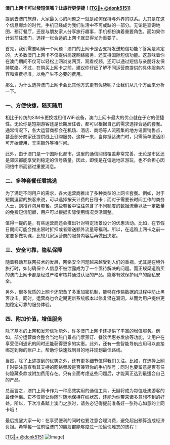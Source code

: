 **澳门上网卡可以發短信嗎？让旅行更便捷！[[TG💪+ @donk5151](https://t.me/s/donk5151)]**

提到去澳门旅游，大家最关心的问题之一就是如何保持与外界的联系。尤其是在这个信息爆炸的时代，手机已经成为我们生活中不可或缺的一部分。无论是查询地图、预订餐厅，还是与朋友家人分享旅行趣事，手机都扮演着重要角色。而如果你计划前往澳门，选择一张合适的上网卡就显得尤为重要了。

首先，我们需要明确一个问题：澳门的上网卡是否支持发送短信功能？答案是肯定的，大多数澳门上网卡不仅提供高速网络服务，还支持国际短信功能。这意味着你在澳门期间不仅可以轻松上网浏览网页、观看视频，还可以通过短信与亲朋好友保持联络。不过，在购买上网卡之前，建议你仔细了解不同运营商提供的具体服务内容和资费标准，以免产生不必要的费用。

那么，为什么选择澳门上网卡会比其他方式更有优势呢？让我们从几个方面来分析一下。

### **一、方便快捷，随买随用**

相比于传统的SIM卡更换或租借WiFi设备，澳门上网卡最大的优点就在于它的便捷性。无论你是短期游客还是长期居住者，都可以根据自己的需求选择合适的套餐。通常情况下，各大运营商都会在机场、酒店、商场等人流密集的地方设置销售点，甚至部分商家还提供线上订购服务。这样一来，当你抵达澳门时，只需简单激活即可开始使用，无需额外等待时间。

此外，由于澳门是一个国际化都市，这里的通信网络覆盖非常完善，无论是市区还是郊区都能享受到稳定的信号质量。因此，即使是在偏远地区游玩，也不会担心因网络中断而错过重要消息。

### **二、多种套餐任君挑选**

为了满足不同用户的需求，各大运营商推出了多种类型的上网卡套餐。例如，对于短期逗留的旅客来说，可以选择按天计费的日租卡；而对于需要长时间工作的商务人士，则推荐包月套餐。这些套餐中往往包含了不同额度的数据流量以及一定数量的免费短信配额，用户可以根据实际使用情况灵活调整。

值得一提的是，有些运营商还会推出针对特定场景设计的优惠活动。比如，在节假日期间可能会推出限时折扣或者赠送额外流量等福利。所以，在选购上网卡之前一定要多做功课，比较几家运营商的服务内容后再做出决定。

### **三、安全可靠，隐私保障**

随着移动互联网技术的发展，网络安全问题越来越受到人们的重视。尤其是在境外旅行时，如何确保个人信息不被泄露成为了一个亟待解决的问题。而正规渠道购买的澳门上网卡都是经过严格审核并通过认证的产品，能够有效保护用户的隐私安全。

另外，很多优质的上网卡还配备了多重加密机制，能够在传输数据的过程中防止黑客攻击。同时，运营商也会定期更新系统版本以修复潜在漏洞，从而为用户提供更加稳定可靠的服务体验。

### **四、附加价值，增值服务**

除了基本的上网和发短信功能外，许多澳门上网卡还提供了丰富的增值服务。例如，部分运营商会整合当地热门景点门票预订、餐饮优惠券发放等功能，让用户在享受便利通讯的同时还能获得更多的实惠。此外，还有一些智能导航应用可以直接绑定到你的账户上，帮助你快速找到目的地并规划最佳路线。

当然，除了上述提到的优势之外，还有更多细节值得我们关注。比如，在选择上网卡时要注意查看其支持的网络频段是否兼容你的手机型号；同时也要留意是否有任何隐藏条款或附加费用存在。只有全面考虑这些问题后，才能真正选到最适合自己的产品。

总而言之，澳门上网卡作为一种高效实用的通信工具，无疑将成为每位赴澳游客的最佳伴侣。它不仅能让你随时随地保持在线状态，还能为你带来诸多意想不到的好处。所以，下次准备踏上澳门之旅时，请务必记得提前准备好一张称心如意的上网卡哦！

最后提醒大家一句：在享受便利的同时也要注意合理消费，避免超出预算造成经济负担。希望每一位前往澳门的朋友都能够度过一段愉快难忘的旅程！

[[TG💪+ @donk5151](https://t.me/s/donk5151) ![Image](https://i.postimg.cc/rwNCRYN7/Snipaste-2025-04-30-17-27-05.png)]